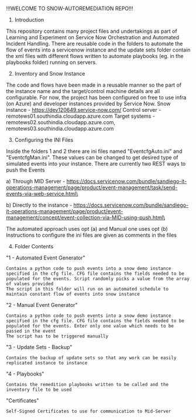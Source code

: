!!!WELCOME TO SNOW-AUTOREMEDIATION REPO!!!
 
1. Introduction

This repository contains many project files and undertakings as part of Learning and Experiment on Service Now Orchestration and Automated Incident Handling. There are reusable code in the folders to automate the flow of events into a servicenow instance and the update sets folder contain the xml files with different flows written to automate playbooks (eg. in the playbooks folder) running on servers.



2. Inventory and Snow Instance

The code and flows have been made in a reusable manner so the part of the instance name and the target/control machine details are all configurable.
For now, the project has been configured on free to use infra (on Azure) and developer instances provided by Service Now.
Snow instance - https://dev120649.service-now.com/
Control server - remotews01.southindia.cloudapp.azure.com
Target systems - remotews02.southindia.cloudapp.azure.com, remotews03.southindia.cloudapp.azure.com



3. Configuring the INI Files

Inside the folders 1 and 2 there are ini files named "EventcfgAuto.ini" and "EventcfgMan.ini". These values can be changed to get desired type of simulated events into your instance.
There are currently two REST ways to push the Events 

a) Through MID Server - https://docs.servicenow.com/bundle/sandiego-it-operations-management/page/product/event-management/task/send-events-via-web-service.html\

b) Directly to the instance - https://docs.servicenow.com/bundle/sandiego-it-operations-management/page/product/event-management/concept/event-collection-via-MID-using-push.html\

The automated approach uses opt (a) and Manual one uses opt (b)
Instructions to configure the ini files are given as comments in the files




4. Folder Contents

"1 - Automated Event Generator"

    Contains a python code to push events into a snow demo instance specified in the cfg file. CFG file contains the fields needed to be populated for the events. Script randomly picks a value from the array of values provided
    The script in this folder will run on an automated schedule to maintain constant flow of events into snow instance

"2 - Manual Event Generator"

    Contains a python code to push events into a snow demo instance specified in the cfg file. CFG file contains the fields needed to be populated for the events. Enter only one value which needs to be passed in the event
    The script has to be triggered manually

"3 - Update Sets - Backup"

    Contains the backup of update sets so that any work can be easily replicated instance to instance

"4 - Playbooks"

    Contains the remedition playbooks written to be called and the inventory file to be used

"Certificates"

    Self-Signed Certificates to use for communication to Mid-Server
